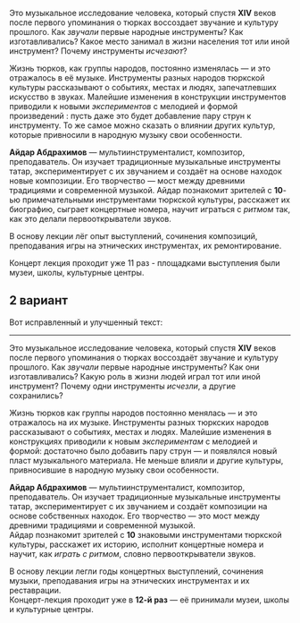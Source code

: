 Это музыкальное исследование человека, который спустя **XIV** веков после первого упоминания о тюрках воссоздает звучание и культуру прошлого. Как *звучали* первые народные инструменты? Как изготавливались? Какое место занимал в жизни населения тот или иной инструмент? Почему инструменты *исчезают*?

Жизнь тюрков, как группы народов, постоянно изменялась — и это отражалось в её музыке. Инструменты разных народов тюркской культуры рассказывают о событиях, местах и людях, запечатлевших искусство в звуках. Малейшие изменения в конструкции инструментов приводили к новыми *экспериментов* с мелодией и формой произведений : пусть даже это будет добавление пару струн к инструменту.  То же самое можно сказать о влиянии других культур, которые привносили в народную музыку свои особенности.  

**Айдар Абдрахимов** — мультиинструменталист, композитор, преподаватель. Он изучает традиционные музыкальные инструменты татар, экспериментирует с их звучанием и создаёт на основе находок новые композиции. Его творчество — мост между древними традициями и современной музыкой. 
Айдар познакомит зрителей с **10**-ью примечательными  инструментами тюркской культуры, расскажет их биографию, сыграет концертные номера, научит играться с *ритмом* так, как это делали первооткрыватели звуков. 

В основу лекции лёг опыт выступлений, сочинения композиций, преподавания игры на этнических инструментах, их ремонтирование. 

Концерт лекция проходит уже 11 раз - площадками выступления были музеи, школы, культурные центры.  


## 2 вариант

Вот исправленный и улучшенный текст:  

---

Это музыкальное исследование человека, который спустя **XIV** веков после первого упоминания о тюрках воссоздаёт звучание и культуру прошлого. Как *звучали* первые народные инструменты? Как они изготавливались? Какую роль в жизни людей играл тот или иной инструмент? Почему одни инструменты *исчезли*, а другие сохранились?  

Жизнь тюрков как группы народов постоянно менялась — и это отражалось на их музыке. Инструменты разных тюркских народов рассказывают о событиях, местах и людях. Малейшие изменения в конструкциях приводили к новым *экспериментам* с мелодией и формой: достаточно было добавить пару струн — и появлялся новый пласт музыкального материала. Не меньше влияли и другие культуры, привносившие в народную музыку свои особенности.

**Айдар Абдрахимов** — мультиинструменталист, композитор, преподаватель. Он изучает традиционные музыкальные инструменты татар, экспериментирует с их звучанием и создаёт композиции на основе собственных находок. Его творчество — это мост между древними традициями и современной музыкой.  
Айдар познакомит зрителей с **10** знаковыми инструментами тюркской культуры, расскажет их историю, исполнит концертные номера и научит, как *играть с ритмом*, словно первооткрыватели звуков.  

В основу лекции легли годы концертных выступлений, сочинения музыки, преподавания игры на этнических инструментах и их реставрации.  
Концерт-лекция проходит уже в **12-й раз** — её принимали музеи, школы и культурные центры.  

